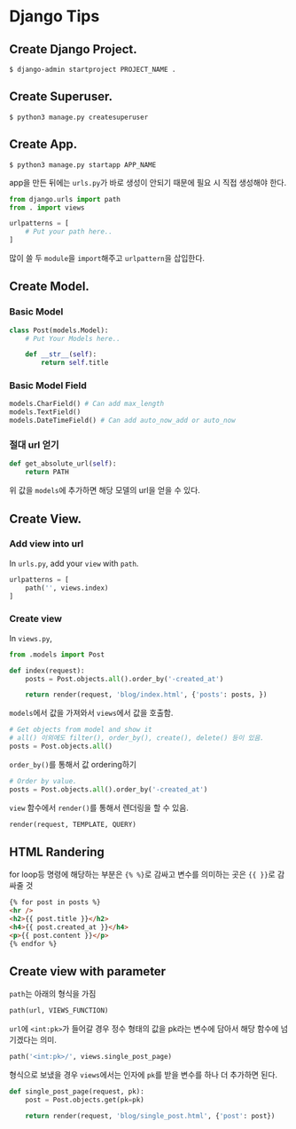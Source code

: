 # Django Tips

## Create Django Project.

```terminal
$ django-admin startproject PROJECT_NAME .
```

## Create Superuser.

```terminal
$ python3 manage.py createsuperuser
```

## Create App.

```terminal
$ python3 manage.py startapp APP_NAME
```

app을 만든 뒤에는 `urls.py`가 바로 생성이 안되기 때문에 필요 시 직접 생성해야 한다.

```python
from django.urls import path
from . import views

urlpatterns = [
    # Put your path here..
]
```

많이 쓸 두 `module`을 `import`해주고 `urlpattern`을 삽입한다.

## Create Model.

### Basic Model

```python
class Post(models.Model):
    # Put Your Models here..

    def __str__(self):
        return self.title
```

### Basic Model Field

```python
models.CharField() # Can add max_length
models.TextField()
models.DateTimeField() # Can add auto_now_add or auto_now
```

### 절대 url 얻기

```python
def get_absolute_url(self):
    return PATH
```

위 값을 `models`에 추가하면 해당 모델의 url을 얻을 수 있다.

## Create View.

### Add view into url

In `urls.py`, add your `view` with `path`.

```python
urlpatterns = [
    path('', views.index)
]
```

### Create view

In `views.py`,

```python
from .models import Post

def index(request):
    posts = Post.objects.all().order_by('-created_at')

    return render(request, 'blog/index.html', {'posts': posts, })
```

`models`에서 값을 가져와서 `views`에서 값을 호출함.

```python
# Get objects from model and show it
# all() 이외에도 filter(), order_by(), create(), delete() 등이 있음.
posts = Post.objects.all()
```

`order_by()`를 통해서 값 ordering하기

```python
# Order by value.
posts = Post.objects.all().order_by('-created_at')
```

`view` 함수에서 `render()`를 통해서 렌더링을 할 수 있음.

```python
render(request, TEMPLATE, QUERY)
```

## HTML Randering

for loop등 명령에 해당하는 부분은 `{% %}`로 감싸고 변수를 의미하는 곳은 `{{ }}`로 감싸줄 것

```html
{% for post in posts %}
<hr />
<h2>{{ post.title }}</h2>
<h4>{{ post.created_at }}</h4>
<p>{{ post.content }}</p>
{% endfor %}
```

## Create view with parameter

`path`는 아래의 형식을 가짐

```python
path(url, VIEWS_FUNCTION)
```

`url`에 `<int:pk>`가 들어갈 경우 정수 형태의 값을 pk라는 변수에 담아서 해당 함수에 넘기겠다는 의미.

```python
path('<int:pk>/', views.single_post_page)
```

형식으로 보냈을 경우 `views`에서는 인자에 `pk`를 받을 변수를 하나 더 추가하면 된다.

```python
def single_post_page(request, pk):
    post = Post.objects.get(pk=pk)

    return render(request, 'blog/single_post.html', {'post': post})
```
